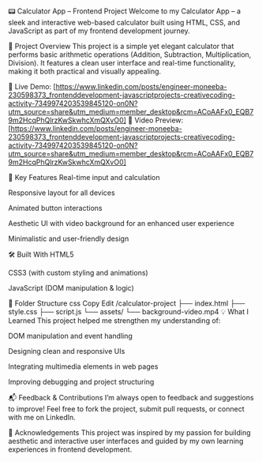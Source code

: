 📟 Calculator App – Frontend Project
Welcome to my Calculator App – a sleek and interactive web-based calculator built using HTML, CSS, and JavaScript as part of my frontend development journey.

🚀 Project Overview
This project is a simple yet elegant calculator that performs basic arithmetic operations (Addition, Subtraction, Multiplication, Division). It features a clean user interface and real-time functionality, making it both practical and visually appealing.

🔹 Live Demo: [https://www.linkedin.com/posts/engineer-moneeba-230598373_frontenddevelopment-javascriptprojects-creativecoding-activity-7349974203539845120-on0N?utm_source=share&utm_medium=member_desktop&rcm=ACoAAFx0_EQB79m2HcqPhQlrzKwSkwhcXmQXvO0]
🔹 Video Preview: [https://www.linkedin.com/posts/engineer-moneeba-230598373_frontenddevelopment-javascriptprojects-creativecoding-activity-7349974203539845120-on0N?utm_source=share&utm_medium=member_desktop&rcm=ACoAAFx0_EQB79m2HcqPhQlrzKwSkwhcXmQXvO0]

🎨 Key Features
Real-time input and calculation

Responsive layout for all devices

Animated button interactions

Aesthetic UI with video background for an enhanced user experience

Minimalistic and user-friendly design

🛠️ Built With
HTML5

CSS3 (with custom styling and animations)

JavaScript (DOM manipulation & logic)

📁 Folder Structure
css
Copy
Edit
/calculator-project
├── index.html
├── style.css
├── script.js
└── assets/
    └── background-video.mp4
💡 What I Learned
This project helped me strengthen my understanding of:

DOM manipulation and event handling

Designing clean and responsive UIs

Integrating multimedia elements in web pages

Improving debugging and project structuring

📬 Feedback & Contributions
I’m always open to feedback and suggestions to improve!
Feel free to fork the project, submit pull requests, or connect with me on LinkedIn.

📌 Acknowledgements
This project was inspired by my passion for building aesthetic and interactive user interfaces and guided by my own learning experiences in frontend development.

